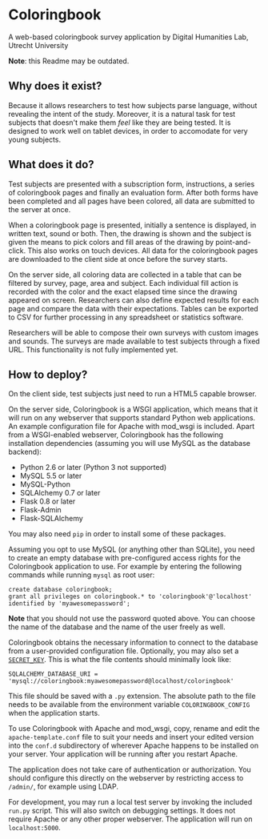 Coloringbook
============

A web-based coloringbook survey application
by Digital Humanities Lab, Utrecht University

**Note**: this Readme may be outdated.


Why does it exist?
------------------

Because it allows researchers to test how subjects parse language, without revealing the intent of the study. Moreover, it is a natural task for test subjects that doesn't make them *feel* like they are being tested. It is designed to work well on tablet devices, in order to accomodate for very young subjects.


What does it do?
----------------

Test subjects are presented with a subscription form, instructions, a series of coloringbook pages and finally an evaluation form. After both forms have been completed and all pages have been colored, all data are submitted to the server at once.

When a coloringbook page is presented, initially a sentence is displayed, in written text, sound or both. Then, the drawing is shown and the subject is given the means to pick colors and fill areas of the drawing by point-and-click. This also works on touch devices. All data for the coloringbook pages are downloaded to the client side at once before the survey starts.

On the server side, all coloring data are collected in a table that can be filtered by survey, page, area and subject. Each individual fill action is recorded with the color and the exact elapsed time since the drawing appeared on screen. Researchers can also define expected results for each page and compare the data with their expectations. Tables can be exported to CSV for further processing in any spreadsheet or statistics software.

Researchers will be able to compose their own surveys with custom images and sounds. The surveys are made available to test subjects through a fixed URL. This functionality is not fully implemented yet.


How to deploy?
--------------

On the client side, test subjects just need to run a HTML5 capable browser.

On the server side, Coloringbook is a WSGI application, which means that it will run on any webserver that supports standard Python web applications. An example configuration file for Apache with mod_wsgi is included. Apart from a WSGI-enabled webserver, Coloringbook has the following installation dependencies (assuming you will use MySQL as the database backend):

  - Python 2.6 or later (Python 3 not supported)
  - MySQL 5.5 or later
  - MySQL-Python
  - SQLAlchemy 0.7 or later
  - Flask 0.8 or later
  - Flask-Admin
  - Flask-SQLAlchemy

You may also need `pip` in order to install some of these packages.

Assuming you opt to use MySQL (or anything other than SQLite), you need to create an empty database with pre-configured access rights for the Coloringbook application to use. For example by entering the following commands while running `mysql` as root user:

    create database coloringbook;
    grant all privileges on coloringbook.* to 'coloringbook'@'localhost' identified by 'myawesomepassword';

**Note** that you should not use the password quoted above. You can choose the name of the database and the name of the user freely as well.

Coloringbook obtains the necessary information to connect to the database from a user-provided configuration file. Optionally, you may also set a [`SECRET_KEY`](http://flask.pocoo.org/docs/api/?highlight=secret%20key#flask.Flask.secret_key). This is what the file contents should minimally look like:

    SQLALCHEMY_DATABASE_URI = 'mysql://coloringbook:myawesomepassword@localhost/coloringbook'

This file should be saved with a `.py` extension. The absolute path to the file needs to be available from the environment variable `COLORINGBOOK_CONFIG` when the application starts.

To use Coloringbook with Apache and mod_wsgi, copy, rename and edit the `apache-template.conf` file to suit your needs and insert your edited version into the `conf.d` subdirectory of wherever Apache happens to be installed on your server. Your application will be running after you restart Apache.

The application does not take care of authentication or authorization. You should configure this directly on the webserver by restricting access to `/admin/`, for example using LDAP.

For development, you may run a local test server by invoking the included `run.py` script. This will also switch on debugging settings. It does not require Apache or any other proper webserver. The application will run on `localhost:5000`.

